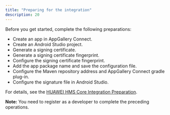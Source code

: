 ```yaml
---
title: "Preparing for the integration"
description: 20
---
```


Before you get started, complete the following preparations:

- Create an app in AppGallery Connect.
- Create an Android Studio project.
- Generate a signing certificate.
- Generate a signing certificate fingerprint.
- Configure the signing certificate fingerprint.
- Add the app package name and save the configuration file.
- Configure the Maven repository address and AppGallery Connect     gradle plug-in.
- Configure the signature file in Android Studio.

 

For details, see the [HUAWEI HMS Core Integration Preparation](https://developer.huawei.com/consumer/en/codelab/HMSPreparation/index.html).

<aside class="special">
	<p><strong>Note:</strong> You need to register as a developer to complete the preceding operations.</p>
</aside>